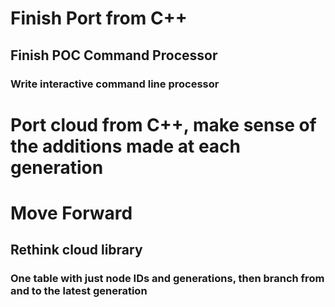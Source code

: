 # Finish Port from C++

## Finish POC Command Processor
### Write interactive command line processor

# Port cloud from C++, make sense of the additions made at each generation

# Move Forward
## Rethink cloud library
### One table with just node IDs and generations, then branch from and to the latest generation
